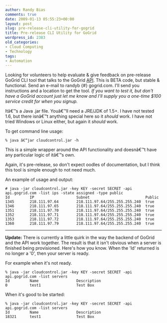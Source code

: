 ```yaml
---
author: Randy Bias
comments: true
date: 2009-01-13 05:55:23+00:00
layout: post
slug: pre-release-cli-utility-for-gogrid
title: Pre-release CLI Utility for GoGrid
wordpress_id: 2383
old_categories:
- Cloud Computing
- Technology
tags:
- Automation
---
```


Looking for volunteers to help evaluate & give feedback on pre-release GoGrid CLI tool that talks to the GoGrid [API](http://wiki.gogrid.com/wiki/index.php/API). This is BETA code, but stable & functional.  Send an e-mail to randyb {#} gogrid.com.  I'll send you instructions and a location to get the tool.  _If you want to test it, but don't have a GoGrid account just let me know and I'll supply you a one-time $100 service credit for when you signup._

Itâ€™s a Java .jar file.  Youâ€™ll need a JRE/JDK of 1.5+.  I have not tested 1.6, but there isnâ€™t anything special here so it _should_ work.  I have not tried Windows or Linux either, but again it _should_ work.

To get command line usage:

    
    
    % java â€“jar cloudcontrol.jar -h
    



This is a simple wrapper around the API functionality and doesnâ€™t have any particular logic of itâ€™s own.

Again, it's pre-release, so don't expect oodles of documentation, but I think this tool is simple enough to not need much.

An example of usage and output:

    
    
    # java -jar cloudcontrol.jar -key KEY -secret SECRET -api api.gogrid.com -list ips -state assigned -type public
    Id         IP                   Subnet                         Public
    1345       218.111.97.64        218.111.97.64/255.255.255.240  true
    1346       218.111.97.65        218.111.97.64/255.255.255.240  true
    1351       218.111.97.70        218.111.97.64/255.255.255.240  true
    1352       218.111.97.71        218.111.97.64/255.255.255.240  true
    1353       218.111.97.72        218.111.97.64/255.255.255.240  true
    1360       218.111.97.79        218.111.97.64/255.255.255.240  true
    




* * *


**Update:**  There is currently a little quirk in the way the backend of GoGrid and the API work together.  The result is that it isn't obvious when a server is finished being provisioned.  Here's how you know.  When the 'Id' returned is no longer a '0', then your server is ready.

For example when it's not ready.

    
    
    % java -jar cloudcontrol.jar -key KEY -secret SECRET -api api.gogrid.com -list servers
    Id         Name                 Description
    0          test1                Test Box
    



When it's good to be started:

    
    
    % java -jar cloudcontrol.jar -key KEY -secret SECRET -api api.gogrid.com -list servers
    Id         Name                 Description
    18321      test1                Test Box
    
